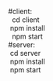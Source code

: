 #client: <br>
  &nbsp; cd client<br>
  &nbsp;npm install<br>
 &nbsp; npm start<br>
#server:<br>
  &nbsp;cd server<br>
  &nbsp;npm install<br>
  &nbsp;npm start<br>
